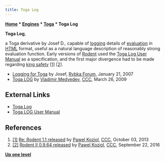 ```yaml
---
title: Toga Log
---
```

**[Home](Home "Home") \* [Engines](Engines "Engines") \* [Toga](Toga "Toga") \* Toga Log**


**Toga Log**,  

a Toga derivative by Josef D., capable of [logging](Logging "Logging") details of [evaluation](Evaluation "Evaluation") in [HTML](https://en.wikipedia.org/wiki/HTML) format, 
useful as a natural language description of reasonably strong evaluation function. Early versions of [Rodent](Rodent "Rodent") used the [Toga Log User Manual](#usermanual) as a specification, and the first major divergence had to be made regarding [king safety](King_Safety "King Safety") <a id="cite-note-1" href="#cite-ref-1">[1]</a> <a id="cite-note-2" href="#cite-ref-2">[2]</a>. 






* [Logging for Toga](http://rybkaforum.net/cgi-bin/rybkaforum/topic_show.pl?tid=103) by Josef, [Rybka Forum](Computer_Chess_Forums "Computer Chess Forums"), January 21, 2007
* [Toga LOG](http://www.talkchess.com/forum/viewtopic.php?t=27197) by [Vladimir Medvedev](Vladimir_Medvedev "Vladimir Medvedev"), [CCC](CCC "CCC"), March 26, 2009


## External Links


* [Toga Log](http://members.aon.at/josefd/Toga%20LOG.html)
* [Toga LOG User Manual](http://manualzilla.com/doc/5798052/toga-log-user-manual)


## References


1. <a id="cite-ref-1" href="#cite-note-1">[1]</a> [Re: Rodent 1.1 released](http://www.talkchess.com/forum/viewtopic.php?t=49517&start=6) by [Pawel Koziol](Pawel_Koziol "Pawel Koziol"), [CCC](CCC "CCC"), October 03, 2013
2. <a id="cite-ref-2" href="#cite-note-2">[2]</a> [Rodent II 0.9.64 released](http://www.talkchess.com/forum/viewtopic.php?t=61496) by [Pawel Koziol](Pawel_Koziol "Pawel Koziol"), [CCC](CCC "CCC"), September 22, 2016

**[Up one level](Toga "Toga")**







 
